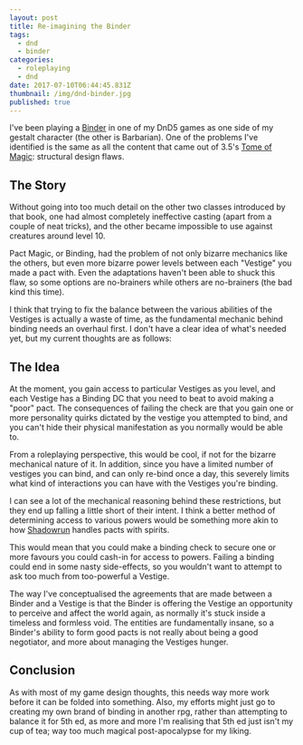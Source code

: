 ```yaml
---
layout: post
title: Re-imagining the Binder
tags:
  - dnd
  - binder
categories:
  - roleplaying
  - dnd
date: 2017-07-10T06:44:45.831Z
thumbnail: /img/dnd-binder.jpg
published: true
---
```

I've been playing a [Binder][1] in one of my DnD5 games as one side of my gestalt character (the other is Barbarian). One of the problems I've identified is the same as all the content that came out of 3.5's [Tome of Magic][2]: structural design flaws.

## The Story

Without going into too much detail on the other two classes introduced by that book, one had almost completely ineffective casting (apart from a couple of neat tricks), and the other became impossible to use against creatures around level 10.

Pact Magic, or Binding, had the problem of not only bizarre mechanics like the others, but even more bizarre power levels between each "Vestige" you made a pact with. Even the adaptations haven't been able to shuck this flaw, so some options are no-brainers while others are no-brainers (the bad kind this time).

I think that trying to fix the balance between the various abilities of the Vestiges is actually a waste of time, as the fundamental mechanic behind binding needs an overhaul first. I don't have a clear idea of what's needed yet, but my current thoughts are as follows:

## The Idea

At the moment, you gain access to particular Vestiges as you level, and each Vestige has a Binding DC that you need to beat to avoid making a "poor" pact. The consequences of failing the check are that you gain one or more personality quirks dictated by the vestige you attempted to bind, and you can't hide their physical manifestation as you normally would be able to.

From a roleplaying perspective, this would be cool, if not for the bizarre mechanical nature of it. In addition, since you have a limited number of vestiges you can bind, and can only re-bind once a day, this severely limits what kind of interactions you can have with the Vestiges you're binding.

I can see a lot of the mechanical reasoning behind these restrictions, but they end up falling a little short of their intent. I think a better method of determining access to various powers would be something more akin to how [Shadowrun][3] handles pacts with spirits.

This would mean that you could make a binding check to secure one or more favours you could cash-in for access to powers. Failing a binding could end in some nasty side-effects, so you wouldn't want to attempt to ask too much from too-powerful a Vestige.

The way I've conceptualised the agreements that are made between a Binder and a Vestige is that the Binder is offering the Vestige an opportunity to perceive and affect the world again, as normally it's stuck inside a timeless and formless void. The entities are fundamentally insane, so a Binder's ability to form good pacts is not really about being a good negotiator, and more about managing the Vestiges hunger.

## Conclusion

As with most of my game design thoughts, this needs way more work before it can be folded into something. Also, my efforts might just go to creating my own brand of binding in another rpg, rather than attempting to balance it for 5th ed, as more and more I'm realising that 5th ed just isn't my cup of tea; way too much magical post-apocalypse for my liking.

[1]: http://mfov.magehandpress.com/2016/06/book-of-binding.html

[2]: https://en.wikipedia.org/wiki/Tome_of_Magic

[3]: https://en.wikipedia.org/wiki/Shadowrun

